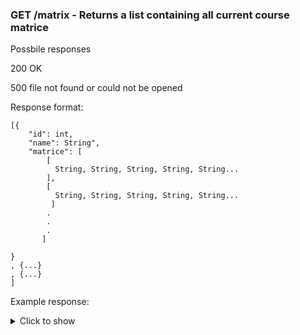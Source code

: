 
### GET /matrix - Returns a list containing all current course matrice

Possbile responses

200 OK

500 file not found or could not be opened

Response format:
```
[{
    "id": int,
    "name": String",
    "matrice": [
        [
          String, String, String, String, String...
        ],
        [ 
          String, String, String, String, String...
         ]
        .
        .
        .
       ]
    
}
, {...}
, {...}
]

```

Example response:
<details><summary>Click to show</summary>


```
[{
    "id": 0,
    "name": "Default",
    "matrice": [
        [
            ".",
            ".",
            ".",
           
         .
         .
         .
         .
            ".",
            ".",
            ".",
            ".",
            ".",
            ".",
            "."
        ]
    ]
}]
```

<details>

### GET /matrix/:id - returns a single course map matrix entry specified by :id

Possible responses

200 OK

400 data in incorrect format

500 file not found or could not be opened

500 data in file has incorrect format

404 resource not found



Response format:
200 OK
```
{
    "id": int,
    "name": String",
    "matrice": [
        [
          String, String, String, String, String...
        ],
        [ 
          String, String, String, String, String...
         ]
        .
        .
        .
       ]
    
}
```
OR 
404 NOT FOUND

```
{
   "error": "Resource not found"
}
```

### GET /reset - Resets the course map matrix to the original

Response format:
200 OK
```
{
    "msg": "Ok, updated"
}
```

### POST /matrix/:id - updates a single entry. Send with authorization header containing jwt token.

Possible responses

200 ok, updated

403 token missing

403 token is invalid

403 account not found

400 data in incorrect format

500 file not found or could not be opened

500 data in file has incorrect format


Request format:

POST /matrix/id 

authorization: token
```
    {   
        "id": 2,
        "name": "Dummy2",
        "matrice": [
            [
                ".",
                "."
            ],
            [
                ".",
                "."
            ]
        ]
    }

```